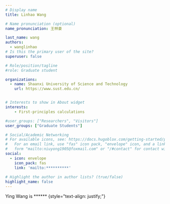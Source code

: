 ```yaml
---
# Display name
title: Linhao Wang

# Name pronunciation (optional)
name_pronunciation: 王林豪

last_name: wang
authors:
  - wanglinhao
# Is this the primary user of the site?
superuser: false

# Role/position/tagline
#role: Graduate student

organizations:
  - name: Shaanxi University of Science and Technology
    url: https://www.sust.edu.cn/


# Interests to show in About widget
interests:
    - First-principles calculations

#user_groups: ["Researchers", "Visitors"] 
user_groups: ["Graduate Students"] 

# Social/Academic Networking
# For available icons, see: https://docs.hugoblox.com/getting-started/page-builder/#icons
#   For an email link, use "fas" icon pack, "envelope" icon, and a link in the
#   form "mailto:niuyong1905@foxmail.com" or "/#contact" for contact widget.
social:
  - icon: envelope
    icon_pack: fas
    link: 'mailto:**********'
   
# Highlight the author in author lists? (true/false)
highlight_name: false
---
```


Ying Wang is ****** 
{style="text-align: justify;"}
